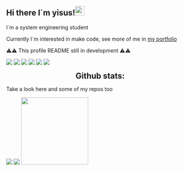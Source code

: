 ## Hi there I´m  yisus!<img src="https://media.giphy.com/media/hvRJCLFzcasrR4ia7z/giphy.gif" width="25px">

I´m a system engineering student

Currently I´m interested in make code, see more of me in [my portfolio](https://yisusmurcia.github.io/miPortafolio/)

⚠️⚠️
This profile README still in development
⚠️⚠️


<img src="https://img.shields.io/badge/python-3670A0?style=for-the-badge&logo=python&logoColor=ffdd54"></img>
<img src="https://img.shields.io/badge/javascript-%23323330.svg?style=for-the-badge&logo=javascript&logoColor=%23F7DF1E">
<img src="https://img.shields.io/badge/java-%23ED8B00.svg?style=for-the-badge&logo=java&logoColor=white">
<img src="https://img.shields.io/badge/c++-%2300599C.svg?style=for-the-badge&logo=c%2B%2B&logoColor=white">
<img src="https://img.shields.io/badge/html5-%23E34F26.svg?style=for-the-badge&logo=html5&logoColor=white">
<img src="https://img.shields.io/badge/css3-%231572B6.svg?style=for-the-badge&logo=css3&logoColor=white">


 <h2 align="center" style="margin: 5px 10px;">Github stats:</h2>

 Take a look here and some of my repos too

[![](https://github-readme-stats.vercel.app/api?username=yisusMurcia&show_icons=true&theme=tokyonight&hide_border=true&locale=en)](https://github.com/yisusMurcia)
[![](https://github-readme-streak-stats.herokuapp.com/?user=yisusMurcia&theme=tokyonight&hide_border=false)](https://github.com/yisusMurcia)
<img height="180em" src="https://github-readme-stats-eight-theta.vercel.app/api/top-langs/?username=yisusMurcia&layout=compact&langs_count=8&theme=tokyonight" style="border: none;"/>

</div>
 

<!--
**yisusMurcia/yisusMurcia** is a ✨ _special_ ✨ repository because its `README.md` (this file) appears on your GitHub profile.

Here are some ideas to get you started:

- 🔭 I’m currently working on ...
- 🌱 I’m currently learning ...
- 👯 I’m looking to collaborate on ...
- 🤔 I’m looking for help with ...
- 💬 Ask me about ...
- 📫 How to reach me: ...
- 😄 Pronouns: ...
- ⚡ Fun fact: ...
-->

